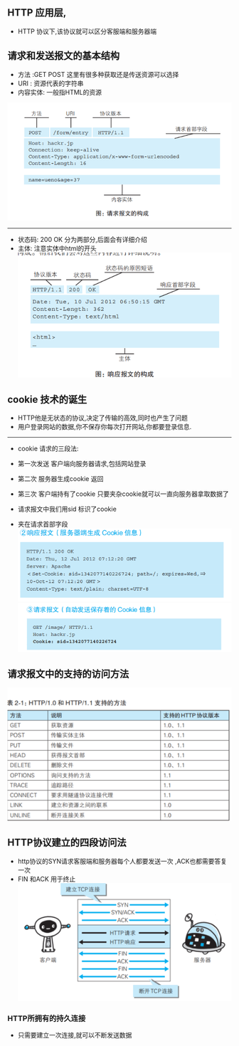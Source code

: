 ## HTTP 应用层,
+ HTTP 协议下,该协议就可以区分客服端和服务器端

## 请求和发送报文的基本结构
+ 方法 :GET POST 这里有很多种获取还是传送资源可以选择
+ URI : 资源代表的字符串
+ 内容实体: 一般指HTML的资源

![](2022-03-15-09-35-08.png)

---
+ 状态码: 200 OK 分为两部分,后面会有详细介绍
+ 主体: 注意实体中html的开头
![](2022-03-15-09-35-28.png)

## cookie 技术的诞生
+ HTTP他是无状态的协议,决定了传输的高效,同时也产生了问题
+ 用户登录网站的数据,你不保存你每次打开网站,你都要登录信息.

---
+ cookie 请求的三段法:
+ 第一次发送 客户端向服务器请求,包括网站登录
+ 第二次 服务器生成cookie 返回
+ 第三次 客户端持有了cookie 只要夹杂cookie就可以一直向服务器拿取数据了


+ 请求报文中我们用sid 标识了cookie
+ 夹在请求首部字段
![](2022-03-15-09-41-40.png)
![](2022-03-15-09-41-46.png)


## 请求报文中的支持的访问方法
![](2022-03-30-21-58-26.png)

## HTTP协议建立的四段访问法
+ http协议的SYN请求客服端和服务器每个人都要发送一次 ,ACK也都需要答复一次
+ FIN 和ACK 用于终止 
![](2022-03-30-22-03-24.png)

### HTTP所拥有的持久连接
+ 只需要建立一次连接,就可以不断发送数据


